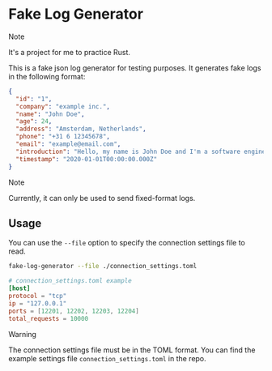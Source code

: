 # Fake Log Generator

> [!NOTE]
>
> It's a project for me to practice Rust.

This is a fake json log generator for testing purposes.
It generates fake logs in the following format:

```json
{
  "id": "1",
  "company": "example inc.",
  "name": "John Doe",
  "age": 24,
  "address": "Amsterdam, Netherlands",
  "phone": "+31 6 12345678",
  "email": "example@email.com",
  "introduction": "Hello, my name is John Doe and I'm a software engineer.",
  "timestamp": "2020-01-01T00:00:00.000Z"
}
```

> [!NOTE]
>
> Currently, it can only be used to send fixed-format logs.

## Usage

You can use the `--file` option to specify the connection settings file to read.

```bash
fake-log-generator --file ./connection_settings.toml
```

```toml
# connection_settings.toml example
[host]
protocol = "tcp"
ip = "127.0.0.1"
ports = [12201, 12202, 12203, 12204]
total_requests = 10000
```

> [!WARNING]
>
> The connection settings file must be in the TOML format.
> You can find the example settings file `connection_settings.toml` in the repo.